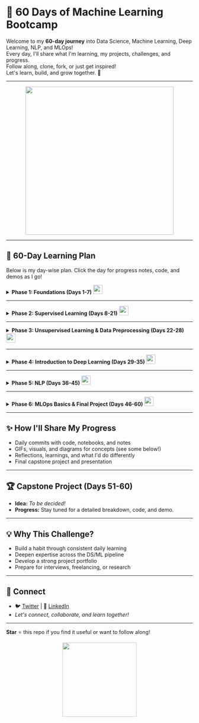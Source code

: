 # 🚀 60 Days of Machine Learning Bootcamp

Welcome to my **60-day journey** into Data Science, Machine Learning, Deep Learning, NLP, and MLOps!  
Every day, I'll share what I'm learning, my projects, challenges, and progress.  
Follow along, clone, fork, or just get inspired!  
Let's learn, build, and grow together. 🌱

---

<p align="center">
<img src="https://media.giphy.com/media/xUPGcguWZHRC2HyBRS/giphy.gif" width="400"/>
</p>

---

## 📅 60-Day Learning Plan

Below is my day-wise plan. Click the day for progress notes, code, and demos as I go!

<details>
<summary><b>Phase 1: Foundations (Days 1-7)</b> <img src="https://media.giphy.com/media/du3J3cXyzhj75IOgvA/giphy.gif" width="25"/></summary>

| Day | Topic | Project |
|-----|-------|---------|
| 1 | Python for Data Science Refresher & Setup | Data manipulation script (CSV filter) |
| 2 | NumPy for Numerical Operations | NumPy Array Calculator |
| 3 | Pandas for Data Manipulation & Analysis | Data Cleaner Tool |
| 4 | Data Visualization with Matplotlib & Seaborn | Simple Data Visualizer Dashboard |
| 5 | Essential Math Concepts (Applied) | Descriptive stats calculator |
| 6 | Core ML Concepts & Workflow | ML workflow outline |
| 7 | Git & Version Control Basics | Git repo setup & commits |

</details>

---

<details>
<summary><b>Phase 2: Supervised Learning (Days 8-21)</b> <img src="https://media.giphy.com/media/v1.Y2lkPTc5MGI3NjExa2w1d2t3cngwZnFtbzA1Y2xkMGZrM2RzbmN1ZGRnZzFhMWI2NzBvNyZlcD12MV9naWZzX3NlYXJjaCZjdD1n/y1ZBcOGOOtlpC/giphy.gif" width="25"/></summary>

**Week 2: Regression & Foundational Models**

| Day | Topic | Project |
|-----|-------|---------|
| 8 | Supervised Learning & Linear Regression | Linear Regression from scratch & sklearn |
| 9 | Multiple Linear Regression & Feature Scaling | House Price Predictor |
| 10 | Polynomial Regression & Bias-Variance | Bike Demand Prediction |
| 11 | Regularization: Ridge & Lasso | Regularized Energy Usage Model |
| 12 | Logistic Regression for Classification | Student Pass/Fail or Spam Detector |
| 13 | Evaluating Classification Models I | Metrics for Day 12 project |
| 14 | Model Eval II: ROC/AUC | ROC/AUC for classifier |

**Week 3: Tree-Based Models & Ensembles**

| Day | Topic | Project |
|-----|-------|---------|
| 15 | Decision Trees | Employee Attrition Classifier |
| 16 | Random Forests | Bank Loan Eligibility Predictor |
| 17 | Gradient Boosting Machines | Customer Churn Predictor |
| 18 | XGBoost & LightGBM | Churn/Loan Prediction w/ XGBoost/LightGBM |
| 19 | Hyperparameter Tuning | Tune previous model |
| 20 | Feature Engineering Essentials | Feature Engineering Pipeline |
| 21 | Supervised Learning Mini-Capstone | Real Estate Price Estimator or Credit Risk Assessor |

</details>

---

<details>
<summary><b>Phase 3: Unsupervised Learning & Data Preprocessing (Days 22-28)</b> <img src="https://media.giphy.com/media/xT9IgzoKnwFNmISR8I/giphy.gif" width="25"/></summary>

| Day | Topic | Project |
|-----|-------|---------|
| 22 | Unsupervised Learning & K-Means | Customer Segmentation App |
| 23 | Hierarchical Clustering | Crime Data Analyzer |
| 24 | PCA | Dimensionality Reducer Tool |
| 25 | Outlier Handling & Data Cleaning | Outlier Detector App |
| 26 | Scikit-learn Pipelines | Preprocessing Pipeline Builder |
| 27 | EDA Case Study | Titanic EDA App |
| 28 | Unsupervised Learning Mini-Project | E-commerce Customer Insights |

</details>

---

<details>
<summary><b>Phase 4: Introduction to Deep Learning (Days 29-35)</b> <img src="https://media.giphy.com/media/l0HUpt2s9Pclgt9Vm/giphy.gif" width="25"/></summary>

| Day | Topic | Project |
|-----|-------|---------|
| 29 | Neural Networks & Perceptrons | XOR Problem Solver (conceptual) |
| 30 | MLPs with Keras/PyTorch | MLP for tabular classification |
| 31 | CNNs Intro | CNN Concepts for Images |
| 32 | Simple CNN for Image Classification | Fashion MNIST/CIFAR-10 Classifier |
| 33 | CNN Improvements: Augmentation & Dropout | Enhance Day 32 model |
| 34 | Transfer Learning | Dog Breed Classifier |
| 35 | Deep Learning Mini-Project | Garbage/Plant Disease Classifier |

</details>

---

<details>
<summary><b>Phase 5: NLP (Days 36-45)</b> <img src="https://media.giphy.com/media/26ufdipQqU2lhNA4g/giphy.gif" width="25"/></summary>

**Week 6: Text Processing & Basic NLP**

| Day | Topic | Project |
|-----|-------|---------|
| 36 | NLP & Text Preprocessing | Text Preprocessor Tool |
| 37 | Feature Extraction: BoW & TF-IDF | News Classifier |
| 38 | Word Embeddings | Similar Sentence Finder |
| 39 | Sentiment Analysis | Twitter Sentiment App |
| 40 | RNNs & LSTMs (Conceptual) | LSTM outline |

**Week 7: Transformers & Advanced NLP**

| Day | Topic | Project |
|-----|-------|---------|
| 41 | LSTM/GRU for Text | IMDB Sentiment Classification |
| 42 | Transformers & Attention (Conceptual) | Study explainer resources |
| 43 | Pre-trained Transformers | Text Classification (Hugging Face) |
| 44 | Fine-tuning Transformers | Custom Text Classifier |
| 45 | NLP Mini-Capstone | Fake News Detector/Resume Extractor |

</details>

---

<details>
<summary><b>Phase 6: MLOps Basics & Final Project (Days 46-60)</b> <img src="https://media.giphy.com/media/5GoVLqeAOo6PK/giphy.gif" width="25"/></summary>

**Week 8: Deployment, MLOps & Time Series**

| Day | Topic | Project |
|-----|-------|---------|
| 46 | Model Serialization & API | Flask/FastAPI API for ML Model |
| 47 | Docker Basics | Dockerize ML API |
| 48 | Experiment Tracking (MLflow) | MLflow logging |
| 49 | Time Series Forecasting | Weather/Stock Predictor (Prophet) |
| 50 | Portfolio & Capstone Ideation | Capstone planning |

**Week 9: Capstone Project Development**

| Day | Topic | Project |
|-----|-------|---------|
| 51-53 | Capstone Phase 1 | Planning, Data Collection, EDA |
| 54-57 | Capstone Phase 2 | Model Dev & Tuning |
| 58-59 | Capstone Phase 3 | Deployment & Docs |
| 60 | Capstone Presentation | Demo & Reflection |

</details>

---

## ✨ How I'll Share My Progress

- Daily commits with code, notebooks, and notes
- GIFs, visuals, and diagrams for concepts (see some below!)
- Reflections, learnings, and what I'd do differently
- Final capstone project and presentation

---
## 🏆 Capstone Project (Days 51-60)

- **Idea:** _To be decided!_ 
- **Progress:** Stay tuned for a detailed breakdown, code, and demo.

---

## 💡 Why This Challenge?

- Build a habit through consistent daily learning
- Deepen expertise across the DS/ML pipeline
- Develop a strong project portfolio
- Prepare for interviews, freelancing, or research

---

## 📝 Connect

- 🐦 [Twitter](https://x.com/iamsaranhere) | 💼 [LinkedIn](https://www.linkedin.com/in/saran-kumar-s-sk13022005/)
- _Let's connect, collaborate, and learn together!_

---

**Star** ⭐ this repo if you find it useful or want to follow along!

<p align="center">
  <img src="https://media.giphy.com/media/RbDKaczqWovIugyJmW/giphy.gif" width="200"/>
</p>
